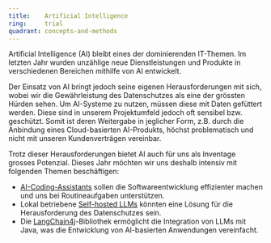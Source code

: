 ```yaml
---
title:    Artificial Intelligence  
ring:     trial  
quadrant: concepts-and-methods
---
```


Artificial Intelligence (AI) bleibt eines der dominierenden IT-Themen. Im letzten Jahr wurden unzählige neue Dienstleistungen und
Produkte in verschiedenen Bereichen mithilfe von AI entwickelt.

Der Einsatz von AI bringt jedoch seine eigenen Herausforderungen mit sich, wobei wir die Gewährleistung des Datenschutzes als
eine der grössten Hürden sehen. Um AI-Systeme zu nutzen, müssen diese mit Daten gefüttert werden. Diese sind in unserem
Projektumfeld jedoch oft sensibel bzw. geschützt. Somit ist deren Weitergabe in jeglicher Form, z.B. durch die Anbindung
eines Cloud-basierten AI-Produkts, höchst problematisch und nicht mit unseren Kundenverträgen vereinbar.

Trotz dieser Herausforderungen bietet AI auch für uns als Inventage grosses Potenzial. Dieses Jahr möchten wir uns
deshalb intensiv mit folgenden Themen beschäftigen:

- [AI-Coding-Assistants][ai-coding-assistant] sollen die Softwareentwicklung effizienter machen und uns bei
  Routineaufgaben unterstützen.
- Lokal betriebene [Self-hosted LLMs][self-hosted-llm] könnten eine Lösung für die Herausforderung des Datenschutzes
  sein.
- Die [LangChain4j][langchain4j]-Bibliothek ermöglicht die Integration von LLMs mit Java, was die Entwicklung
  von AI-basierten Anwendungen vereinfacht.

[ai-coding-assistant]: /concepts-and-methods/ai-assistant
[self-hosted-llm]: /concepts-and-methods/self-hosted-llms
[langchain4j]: /libraries-frameworks-and-languages/langchain4j
